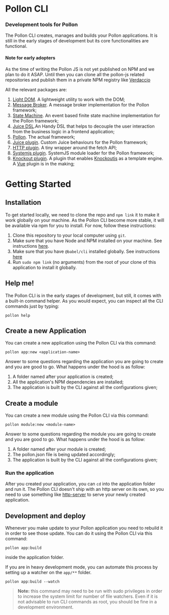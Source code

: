 # Pollon CLI
### Development tools for Pollon
The Pollon CLI creates, manages and builds your Pollon applications. It is still in the early stages of development but its core functionalities are functional.

#### Note for early adopters
As the time of writing the Pollon JS is not yet published on NPM and we plan to do it ASAP. Until then you can clone all the pollon-js related repositories and publish them in a private NPM registry like [Verdaccio](https://verdaccio.org/)

All the relevant packages are:

1. [Light DOM](https://github.com/pollon-js/light-dom). A lightweight utility to work with the DOM;
2. [Message Broker](https://github.com/pollon-js/message-broker). A message broker implementation for the Pollon framework;
3. [State Machine](https://github.com/pollon-js/state-machine). An event based finite state machine implementation for the Pollon framework;
4. [Juice DSL](https://github.com/pollon-js/juice-lang).An Handy DSL that helps to decouple the user interaction from the business logic in a frontend application;
5. [Pollon](https://github.com/pollon-js/pollon). The actual framework;
6. [Juice plugin](https://github.com/pollon-js/juice). Custom Juice behaviours for the Pollon framework;
7. [HTTP plugin](https://github.com/pollon-js/http). A tiny wrapper around the fetch API;
8. [Systemjs plugin](https://github.com/pollon-js/system-js). SystemJS module loader for the Pollon framework;
9. [Knockout plugin](https://github.com/pollon-js/knockout). A plugin that enables [Knockoutjs](https://knockoutjs.com/) as a template engine. A [Vue](https://vuejs.org/) plugin is in the making;
 

# Getting Started

## Installation

To get started locally, we need to clone the repo and `npm link` it to make it work globally on your machine.
As the Pollon CLI become more stable, it will be available via npm for you to install. For now, follow these instructions:

1. Clone this repository to your local computer using `git`.
1. Make sure that you have Node and NPM installed on your machine. See instructions [here](https://nodejs.org/en/download/).
1. Make sure that you have `@babel/cli` installed globally. See instructions [here](https://babeljs.io/docs/en/babel-cli)
1. Run `sudo npm link` (no arguments) from the root of your clone of this application to install it globally.

## Help me!

The Pollon CLI is in the early stages of development, but still, it comes with a built-in command helper.
As you would expect, you can inspect all the CLI commands just by typing:

`pollon help`

## Create a new Application

You can create a new application using the Pollon CLI via this command:

`pollon app:new <application-name>`

Answer to some questions regarding the application you are going to create and you are good to go.
What happens under the hood is as follow:

1. A folder named after your application is created;
1. All the application's NPM dependencies are installed;
1. The application is built by the CLI against all the configurations given; 

## Create a module

You can create a new module using the Pollon CLI via this command:

`pollon module:new <module-name>`

Answer to some questions regarding the module you are going to create and you are good to go.
What happens under the hood is as follow:

1. A folder named after your module is created;
1. The pollon.json file is being updated accordingly;
1. The application is built by the CLI against all the configurations given; 

### Run the application

After you created your application, you can `cd` into the application folder and run it.
The Pollon CLI doesn't ship with an http server on its own, so you need to use something like [http-server](https://www.npmjs.com/package/http-server) to serve your newly created application.

## Development and deploy

Whenever you make update to your Pollon application you need to rebuild it in order to see those update.
You can do it using the Pollon CLI via this command:

`pollon app:build`

inside the application folder.

If you are in heavy development mode, you can automate this process by setting up a watcher on the `app/**` folder.

`pollon app:build --watch`

> **Note:** this command may need to be run with sudo privileges in order to increase the system limit for number of file watchers.
> Even if it is not advisable to run CLI commands as root, you should be fine in a development environment.
